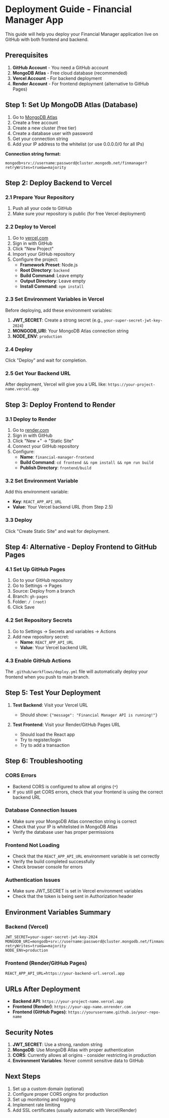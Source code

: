 # Deployment Guide - Financial Manager App

This guide will help you deploy your Financial Manager application live on GitHub with both frontend and backend.

## Prerequisites

1. **GitHub Account** - You need a GitHub account
2. **MongoDB Atlas** - Free cloud database (recommended)
3. **Vercel Account** - For backend deployment
4. **Render Account** - For frontend deployment (alternative to GitHub Pages)

## Step 1: Set Up MongoDB Atlas (Database)

1. Go to [MongoDB Atlas](https://www.mongodb.com/atlas)
2. Create a free account
3. Create a new cluster (free tier)
4. Create a database user with password
5. Get your connection string
6. Add your IP address to the whitelist (or use 0.0.0.0/0 for all IPs)

**Connection string format:**
```
mongodb+srv://username:password@cluster.mongodb.net/finmanager?retryWrites=true&w=majority
```

## Step 2: Deploy Backend to Vercel

### 2.1 Prepare Your Repository
1. Push all your code to GitHub
2. Make sure your repository is public (for free Vercel deployment)

### 2.2 Deploy to Vercel
1. Go to [vercel.com](https://vercel.com)
2. Sign in with GitHub
3. Click "New Project"
4. Import your GitHub repository
5. Configure the project:
   - **Framework Preset**: Node.js
   - **Root Directory**: `backend`
   - **Build Command**: Leave empty
   - **Output Directory**: Leave empty
   - **Install Command**: `npm install`

### 2.3 Set Environment Variables in Vercel
Before deploying, add these environment variables:

1. **JWT_SECRET**: Create a strong secret (e.g., `your-super-secret-jwt-key-2024`)
2. **MONGODB_URI**: Your MongoDB Atlas connection string
3. **NODE_ENV**: `production`

### 2.4 Deploy
Click "Deploy" and wait for completion.

### 2.5 Get Your Backend URL
After deployment, Vercel will give you a URL like:
`https://your-project-name.vercel.app`

## Step 3: Deploy Frontend to Render

### 3.1 Deploy to Render
1. Go to [render.com](https://render.com)
2. Sign in with GitHub
3. Click "New +" → "Static Site"
4. Connect your GitHub repository
5. Configure:
   - **Name**: `financial-manager-frontend`
   - **Build Command**: `cd frontend && npm install && npm run build`
   - **Publish Directory**: `frontend/build`

### 3.2 Set Environment Variable
Add this environment variable:
- **Key**: `REACT_APP_API_URL`
- **Value**: Your Vercel backend URL (from Step 2.5)

### 3.3 Deploy
Click "Create Static Site" and wait for deployment.

## Step 4: Alternative - Deploy Frontend to GitHub Pages

### 4.1 Set Up GitHub Pages
1. Go to your GitHub repository
2. Go to Settings → Pages
3. Source: Deploy from a branch
4. Branch: `gh-pages`
5. Folder: `/ (root)`
6. Click Save

### 4.2 Set Repository Secrets
1. Go to Settings → Secrets and variables → Actions
2. Add new repository secret:
   - **Name**: `REACT_APP_API_URL`
   - **Value**: Your Vercel backend URL

### 4.3 Enable GitHub Actions
The `.github/workflows/deploy.yml` file will automatically deploy your frontend when you push to main branch.

## Step 5: Test Your Deployment

1. **Test Backend**: Visit your Vercel URL
   - Should show: `{"message": "Financial Manager API is running!"}`

2. **Test Frontend**: Visit your Render/GitHub Pages URL
   - Should load the React app
   - Try to register/login
   - Try to add a transaction

## Step 6: Troubleshooting

### CORS Errors
- Backend CORS is configured to allow all origins (`*`)
- If you still get CORS errors, check that your frontend is using the correct backend URL

### Database Connection Issues
- Make sure your MongoDB Atlas connection string is correct
- Check that your IP is whitelisted in MongoDB Atlas
- Verify the database user has proper permissions

### Frontend Not Loading
- Check that the `REACT_APP_API_URL` environment variable is set correctly
- Verify the build completed successfully
- Check browser console for errors

### Authentication Issues
- Make sure JWT_SECRET is set in Vercel environment variables
- Check that the token is being sent in Authorization header

## Environment Variables Summary

### Backend (Vercel)
```
JWT_SECRET=your-super-secret-jwt-key-2024
MONGODB_URI=mongodb+srv://username:password@cluster.mongodb.net/finmanager?retryWrites=true&w=majority
NODE_ENV=production
```

### Frontend (Render/GitHub Pages)
```
REACT_APP_API_URL=https://your-backend-url.vercel.app
```

## URLs After Deployment

- **Backend API**: `https://your-project-name.vercel.app`
- **Frontend (Render)**: `https://your-app-name.onrender.com`
- **Frontend (GitHub Pages)**: `https://yourusername.github.io/your-repo-name`

## Security Notes

1. **JWT_SECRET**: Use a strong, random string
2. **MongoDB**: Use MongoDB Atlas with proper authentication
3. **CORS**: Currently allows all origins - consider restricting in production
4. **Environment Variables**: Never commit sensitive data to GitHub

## Next Steps

1. Set up a custom domain (optional)
2. Configure proper CORS origins for production
3. Set up monitoring and logging
4. Implement rate limiting
5. Add SSL certificates (usually automatic with Vercel/Render) 